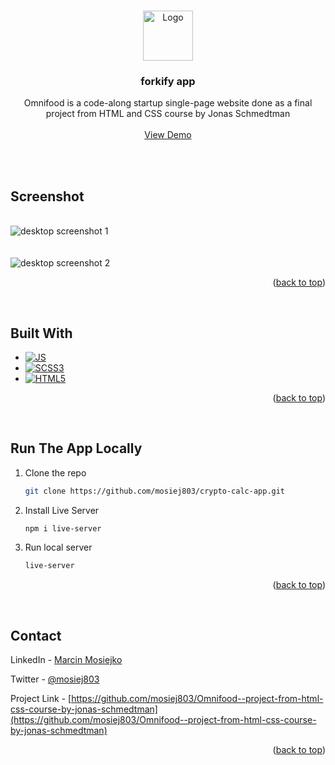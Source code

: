 <a name="readme-top"></a>

<!-- PROJECT LOGO -->
<br />
<div align="center">
  <a href="https://omnifood-startup-website.netlify.app/">
    <img src="https://github.com/mosiej803/forkify--app-from-js-course-by-jonas-schmedtman/blob/main/src/img/favicon.png" alt="Logo" width="80" height="80">
  </a>

<h3 align="center">forkify app</h3>

  <p align="center">
    Omnifood is a code-along startup single-page website done as a final project from HTML and CSS course by Jonas Schmedtman
    <br />
    <br />
    <a href="https://omnifood-startup-website.netlify.app/">View Demo</a>
  </p>
</div>

<br />
<br />

<!-- SCREENSHOTS -->

## Screenshot
<br />
<img src="https://github.com/mosiej803/Omnifood--project-from-html-css-course-by-jonas-schmedtman/blob/main/img/screenshots/Screenshot_medium_1.png" alt="desktop screenshot 1" />
<br />
<br />
<br />
<img src="https://github.com/mosiej803/Omnifood--project-from-html-css-course-by-jonas-schmedtman/blob/main/img/screenshots/Screenshot_medium_2.png"  alt="desktop screenshot 2" />

<p align="right">(<a href="#readme-top">back to top</a>)</p>
<br />

<!-- BUILT WITH -->
## Built With

* [![JS][Javascript]][Javascript-url]
* [![SCSS3][CSS3]][CSS3-url]
* [![HTML5][HTML5]][HTML5-url]

<p align="right">(<a href="#readme-top">back to top</a>)</p>
<br />

<!-- RUN LOCALLY -->
## Run The App Locally

1. Clone the repo
   ```sh
   git clone https://github.com/mosiej803/crypto-calc-app.git
   ```
2. Install Live Server
   ```sh
   npm i live-server
   ```
3. Run local server
   ```sh
   live-server
   ```

<p align="right">(<a href="#readme-top">back to top</a>)</p>
<br />


<!-- CONTACT -->
## Contact

LinkedIn - [Marcin Mosiejko](https://www.linkedin.com/in/marcin-mosiejko-45937051/)

Twitter - [@mosiej803](https://twitter.com/mosiej803)

Project Link - [https://github.com/mosiej803/Omnifood--project-from-html-css-course-by-jonas-schmedtman](https://github.com/mosiej803/Omnifood--project-from-html-css-course-by-jonas-schmedtman)

<p align="right">(<a href="#readme-top">back to top</a>)</p>



<!-- LINKS -->

[Javascript]: https://img.shields.io/badge/JavaScript-323330?style=for-the-badge&logo=javascript&logoColor=F7DF1E
[Javascript-url]: https://www.javascript.com/

[CSS3]: https://img.shields.io/badge/CSS3-1572B6?style=for-the-badge&logo=css3&logoColor=white
[CSS3-url]: https://www.w3.org/Style/CSS/Overview.en.html

[HTML5]: https://img.shields.io/badge/HTML5-E34F26?style=for-the-badge&logo=html5&logoColor=white
[HTML5-url]: https://html5.org/



